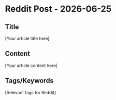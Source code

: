 # Reddit Post - 2026-06-25

## Title
[Your article title here]

## Content
[Your article content here]

## Tags/Keywords
[Relevant tags for Reddit]
